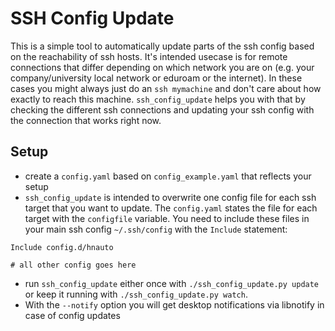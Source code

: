 # SSH Config Update

This is a simple tool to automatically update parts of the ssh config based on the reachability of ssh hosts. It's intended usecase is for remote connections that differ depending on which network you are on (e.g. your company/university local network or eduroam or the internet). In these cases you might always just do an `ssh mymachine` and don't care about how exactly to reach this machine. `ssh_config_update` helps you with that by checking the different ssh connections and updating your ssh config with the connection that works right now.

## Setup

* create a `config.yaml` based on `config_example.yaml` that reflects your setup
* `ssh_config_update` is intended to overwrite one config file for each ssh target that you want to update. The `config.yaml` states the file for each target with the `configfile` variable. You need to include these files in your main ssh config `~/.ssh/config` with the `Include` statement:

```name=~/.ssh/config
Include config.d/hnauto

# all other config goes here
```

* run `ssh_config_update` either once with `./ssh_config_update.py update` or keep it running with `./ssh_config_update.py watch`.
* With the `--notify` option you will get desktop notifications via libnotify in case of config updates
